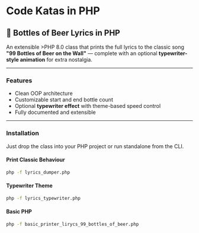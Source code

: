 # Code Katas in PHP

## 🍺 Bottles of Beer Lyrics in PHP

An extensible >PHP 8.0 class that prints the full lyrics to the classic song **"99 Bottles of Beer on the Wall"** — complete with an optional **typewriter-style animation** for extra nostalgia.

---

### Features

- Clean OOP architecture
- Customizable start and end bottle count
- Optional **typewriter effect** with theme-based speed control
- Fully documented and extensible

---

### Installation

Just drop the class into your PHP project or run standalone from the CLI.

#### Print Classic Behaviour

```bash
php -f lyrics_dumper.php
```

#### Typewriter Theme

```bash
php -f lyrics_typewriter.php
```

#### Basic PHP

```bash
php -f basic_printer_lirycs_99_bottles_of_beer.php
```